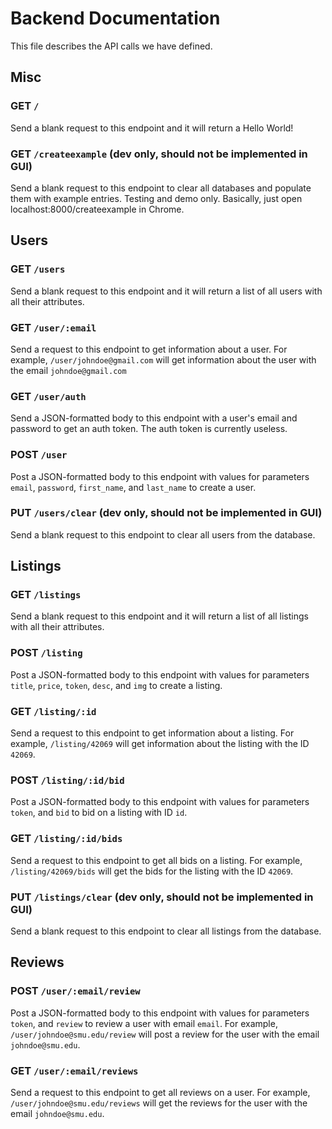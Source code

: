 # Backend Documentation

This file describes the API calls we have defined.

## Misc

### GET `/`

Send a blank request to this endpoint and it will return a Hello World!

### GET `/createexample` (dev only, should not be implemented in GUI)

Send a blank request to this endpoint to clear all databases and populate them with example entries. Testing and demo only. Basically, just open localhost:8000/createexample in Chrome.

## Users

### GET `/users`

Send a blank request to this endpoint and it will return a list of all users with all their attributes.

### GET `/user/:email`

Send a request to this endpoint to get information about a user. For example, `/user/johndoe@gmail.com` will get information about the user with the email `johndoe@gmail.com`

### GET `/user/auth`

Send a JSON-formatted body to this endpoint with a user's email and password to get an auth token. The auth token is currently useless.

### POST `/user`

Post a JSON-formatted body to this endpoint with values for parameters `email`, `password`, `first_name`, and `last_name` to create a user.

### PUT `/users/clear` (dev only, should not be implemented in GUI)

Send a blank request to this endpoint to clear all users from the database.

## Listings

### GET `/listings`

Send a blank request to this endpoint and it will return a list of all listings with all their attributes.

### POST `/listing`

Post a JSON-formatted body to this endpoint with values for parameters `title`, `price`, `token`, `desc`, and `img` to create a listing.

### GET `/listing/:id`

Send a request to this endpoint to get information about a listing. For example, `/listing/42069` will get information about the listing with the ID `42069`.

### POST `/listing/:id/bid`

Post a JSON-formatted body to this endpoint with values for parameters `token`, and `bid` to bid on a listing with ID `id`.

### GET `/listing/:id/bids`

Send a request to this endpoint to get all bids on a listing. For example, `/listing/42069/bids` will get the bids for the listing with the ID `42069`.

### PUT `/listings/clear` (dev only, should not be implemented in GUI)

Send a blank request to this endpoint to clear all listings from the database.

## Reviews

### POST `/user/:email/review`

Post a JSON-formatted body to this endpoint with values for parameters `token`, and `review` to review a user with email `email`. For example, `/user/johndoe@smu.edu/review` will post a review for the user with the email `johndoe@smu.edu`.

### GET `/user/:email/reviews`

Send a request to this endpoint to get all reviews on a user. For example, `/user/johndoe@smu.edu/reviews` will get the reviews for the user with the email `johndoe@smu.edu`.




